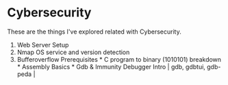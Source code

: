 # Cybersecurity
These are the things I've explored related with Cybersecurity.


1. Web Server Setup
2. Nmap OS service and version detection
3. Bufferoverflow Prerequisites
            * C program to binary (1010101) breakdown
            * Assembly Basics
            * Gdb & Immunity Debugger Intro | gdb, gdbtui, gdb-peda |
